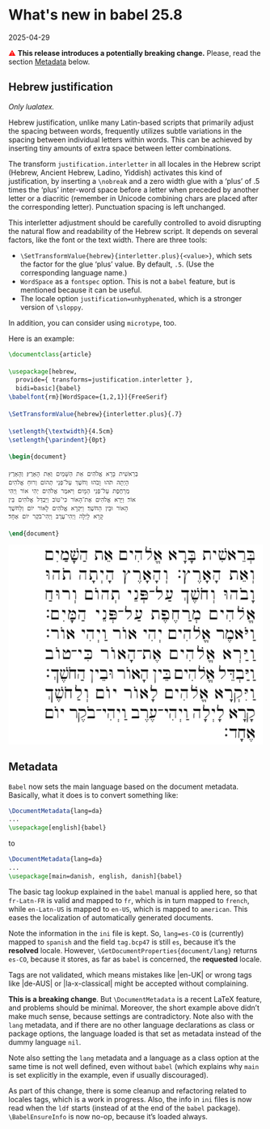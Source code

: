 # What's new in babel 25.8

2025-04-29

<span style="color:red;">⚠</span> **This release introduces a
potentially breaking change.** Please, read the section
[Metadata](https://latex3.github.io/babel/news/whats-new-in-babel-25.8.html#metadata)
below.

## Hebrew justification

*Only lualatex.*

Hebrew justification, unlike many Latin-based scripts that primarily
adjust the spacing between words, frequently utilizes subtle variations in
the spacing between individual letters within words. This can be achieved
by inserting tiny amounts of extra space between letter combinations.

The transform `justification.interletter` in all locales in the Hebrew
script (Hebrew, Ancient Hebrew, Ladino, Yiddish) activates this kind of
justification, by inserting a `\nobreak` and a zero width glue with a
‘plus’ of .5 times the ‘plus’ inter-word space before a letter when
preceded by another letter or a diacritic (remember in Unicode
combining chars are placed after the corresponding letter). Punctuation
spacing is left unchanged.

This interletter adjustment should be carefully controlled to avoid
disrupting the natural flow and readability of the Hebrew script. It
depends on several factors, like the font or the text width. There
are three tools:
* `\SetTransformValue{hebrew}{interletter.plus}{<value>}`, which sets the factor
  for the glue ‘plus’ value. By default, `.5`. (Use the corresponding
  language name.)
* `WordSpace` as a `fontspec` option. This is not a `babel` feature,
  but is mentioned because it can be useful.
* The locale option `justification=unhyphenated`, which is a stronger
  version of `\sloppy`.
  
In addition, you can consider using `microtype`, too. 

Here is an example:
```tex
\documentclass{article}

\usepackage[hebrew,
  provide={ transforms=justification.interletter }, 
  bidi=basic]{babel}
\babelfont{rm}[WordSpace={1,2,1}]{FreeSerif}

\SetTransformValue{hebrew}{interletter.plus}{.7}

\setlength{\textwidth}{4.5cm}
\setlength{\parindent}{0pt}

\begin{document}

בְּרֵאשִׁית בָּרָא אֱלֹהִים אֵת הַשָּׁמַיִם וְאֵת הָאָרֶץ׃ וְהָאָרֶץ
הָיְתָה תֹהוּ וָבֹהוּ וְחֹשֶׁךְ עַל־פְּנֵי תְהוֹם וְרוּחַ אֱלֹהִים
מְרַחֶפֶת עַל־פְּנֵי הַמָּיִם׃ וַיֹּאמֶר אֱלֹהִים יְהִי אוֹר וַיְהִי
אוֹר׃ וַיַּרְא אֱלֹהִים אֶת־הָאוֹר כִּי־טוֹב וַיַּבְדֵּל אֱלֹהִים בֵּין
הָאוֹר וּבֵין הַחֹשֶׁךְ׃ וַיִּקְרָא אֱלֹהִים לָאוֹר יוֹם וְלַחֹשֶׁךְ
קָרָא לָיְלָה וַיְהִי־עֶרֶב וַיְהִי־בֹקֶר יוֹם אֶחָד׃

\end{document}
```
![](../media/hebrew-interletter.png)

## Metadata

`Babel` now sets the main language based on the document metadata. 
Basically, what it does is to convert something like:
```tex
\DocumentMetadata{lang=da}
...
\usepackage[english]{babel}
```
to
```tex
\DocumentMetadata{lang=da}
...
\usepackage[main=danish, english, danish]{babel}
```

The basic tag lookup explained in the `babel` manual is applied here,
so that `fr-Latn-FR` is valid and mapped to `fr`, which is in turn
mapped to `french`, while `en-Latn-US` is mapped to `en-US`, which is
mapped to `american`. This eases the localization of automatically
generated documents.

Note the information in the `ini` file is kept. So, `lang=es-CO` is
(currently) mapped to `spanish` and the field `tag.bcp47` is still
`es`, because it’s the **resolved** locale. However,
`\GetDocumentProperties{document/lang}` returns `es-CO`, because it
stores, as far as `babel` is concerned, the **requested** locale.

Tags are not validated, which means mistakes like |en-UK| or wrong tags
like |de-AUS| or |la-x-classical| might be accepted without
complaining.

**This is a breaking change**. But `\DocumentMetadata` is a recent
LaTeX feature, and problems should be minimal. Moreover, the short
example above didn’t make much sense, because settings are contradictory.
Note also with the `lang` metadata, and if there are no other language
declarations as class or package options, the language loaded is
that set as metadata instead of the dummy language `nil`.

Note also setting the `lang` metadata and a language as a class option
at the same time is not well defined, even without `babel` (which
explains why `main` is set explicitly in the example, even if usually
discouraged).

As part of this change, there is some cleanup and refactoring related
to locales tags, which is a work in progress. Also, the info in `ini`
files is now read when the `ldf` starts (instead of at the end of the
`babel` package). `\BabelEnsureInfo` is now no-op, because it’s loaded
always.
